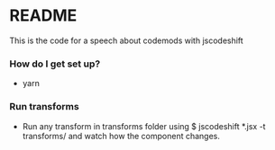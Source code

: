 # README

This is the code for a speech about codemods with jscodeshift

### How do I get set up?

- yarn

### Run transforms

- Run any transform in transforms folder using \$ jscodeshift \*.jsx -t transforms/<name of transform> and watch how the component changes.
